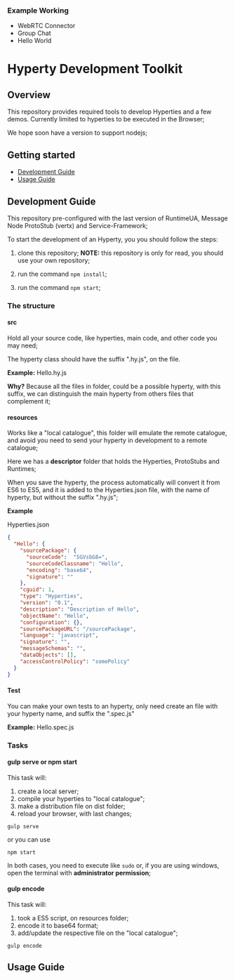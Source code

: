 
### Example Working

- WebRTC Connector
- Group Chat
- Hello World

# Hyperty Development Toolkit

## Overview

This repository provides required tools to develop Hyperties and a few demos. Currently limited to hyperties to be executed in the Browser;

We hope soon have a version to support nodejs;

## Getting started

- [Development Guide](development)
- [Usage Guide](usage)

## <a id="development">Development Guide</a>

This repository pre-configured with the last version of RuntimeUA, Message Node ProtoStub (vertx) and Service-Framework;

To start the development of an Hyperty, you you should follow the steps:

1. clone this repository; **NOTE:** this repository is only for read, you should use your own repository;

2. run the command `npm install`;

3. run the command `npm start`;

### The structure

#### **src**
Hold all your source code, like hyperties, main code, and other code you may need;

The hyperty class should have the suffix ".hy.js", on the file.

**Example:** Hello.hy.js

**Why?**
Because all the files in folder, could be a possible hyperty, with this suffix, we can distinguish the main hyperty from others files that complement it;

#### **resources**
Works like a "local catalogue", this folder will emulate the remote catalogue, and avoid you need to send your hyperty in development to a remote catalogue;

Here we has a **descriptor** folder that holds the Hyperties, ProtoStubs and Runtimes;

When you save the hyperty, the process automatically will convert it from ES6 to ES5, and it is added to the Hyperties.json file, with the name of hyperty, but without the suffix ".hy.js";

**Example**

Hyperties.json
```json
{
  "Hello": {
    "sourcePackage": {
      "sourceCode":  "SGVsbG8=",
      "sourceCodeClassname": "Hello",
      "encoding": "base64",
      "signature": ""
    },
    "cguid": 1,
    "type": "Hyperties",
    "version": "0.1",
    "description": "Description of Hello",
    "objectName": "Hello",
    "configuration": {},
    "sourcePackageURL": "/sourcePackage",
    "language": "javascript",
    "signature": "",
    "messageSchemas": "",
    "dataObjects": [],
    "accessControlPolicy": "somePolicy"
  }
}
```

#### **Test**

You can make your own tests to an hyperty, only need create an file with your hyperty name, and suffix the ".spec.js"

**Example:** Hello.spec.js

### Tasks

#### <a id="serve">gulp serve</a> or <a id="serve">npm start</a>
This task will:
1. create a local server;
2. compile your hyperties to "local catalogue";
3. make a distribution file on dist folder;
3. reload your browser, with last changes;

```shell
gulp serve
```
or you can use
```shell
npm start
```

In both cases, you need to execute like `sudo` or, if you are using windows, open the terminal with **administrator permission**;

#### <a id="encode">gulp encode</a>

This task will:
1. took a ES5 script, on resources folder;
2. encode it to base64 format;
3. add/update the respective file on the "local catalogue";

```shell
gulp encode
```

## <a id="usage">Usage Guide</a>
